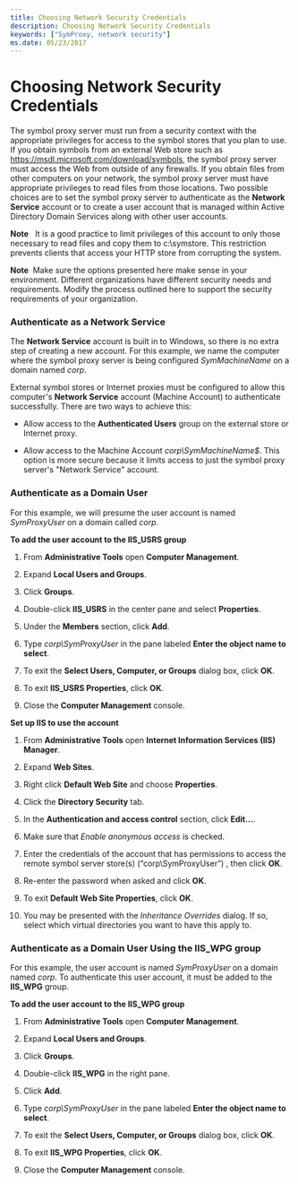 ```yaml
---
title: Choosing Network Security Credentials
description: Choosing Network Security Credentials
keywords: ["SymProxy, network security"]
ms.date: 05/23/2017
---
```


# Choosing Network Security Credentials


The symbol proxy server must run from a security context with the appropriate privileges for access to the symbol stores that you plan to use. If you obtain symbols from an external Web store such as https://msdl.microsoft.com/download/symbols, the symbol proxy server must access the Web from outside of any firewalls. If you obtain files from other computers on your network, the symbol proxy server must have appropriate privileges to read files from those locations. Two possible choices are to set the symbol proxy server to authenticate as the **Network Service** account or to create a user account that is managed within Active Directory Domain Services along with other user accounts.

**Note**   It is a good practice to limit privileges of this account to only those necessary to read files and copy them to c:\\symstore. This restriction prevents clients that access your HTTP store from corrupting the system.

 

**Note**  Make sure the options presented here make sense in your environment. Different organizations have different security needs and requirements. Modify the process outlined here to support the security requirements of your organization.

 

### <span id="authenticate_as_a_network_service"></span><span id="AUTHENTICATE_AS_A_NETWORK_SERVICE"></span>Authenticate as a Network Service

The **Network Service** account is built in to Windows, so there is no extra step of creating a new account. For this example, we name the computer where the symbol proxy server is being configured *SymMachineName* on a domain named *corp*.

External symbol stores or Internet proxies must be configured to allow this computer's **Network Service** account (Machine Account) to authenticate successfully. There are two ways to achieve this:

-   Allow access to the **Authenticated Users** group on the external store or Internet proxy.

-   Allow access to the Machine Account *corp\\SymMachineName$*. This option is more secure because it limits access to just the symbol proxy server's "Network Service" account.

### <span id="Authenticate_as_a_Domain_User"></span><span id="authenticate_as_a_domain_user"></span><span id="AUTHENTICATE_AS_A_DOMAIN_USER"></span>Authenticate as a Domain User

For this example, we will presume the user account is named *SymProxyUser* on a domain called *corp*.

**To add the user account to the IIS\_USRS group**

1.  From **Administrative Tools** open **Computer Management**.

2.  Expand **Local Users and Groups**.

3.  Click **Groups**.

4.  Double-click **IIS\_USRS** in the center pane and select **Properties**.

5.  Under the **Members** section, click **Add**.

6.  Type *corp\\SymProxyUser* in the pane labeled **Enter the object name to select**.

7.  To exit the **Select Users, Computer, or Groups** dialog box, click **OK**.

8.  To exit **IIS\_USRS Properties**, click **OK**.

9.  Close the **Computer Management** console.

**Set up IIS to use the account**

1.  From **Administrative Tools** open **Internet Information Services (IIS) Manager**.

2.  Expand **Web Sites**.

3.  Right click **Default Web Site** and choose **Properties**.

4.  Click the **Directory Security** tab.

5.  In the **Authentication and access control** section, click **Edit…**.

6.  Make sure that *Enable anonymous access* is checked.

7.  Enter the credentials of the account that has permissions to access the remote symbol server store(s) (“corp\\SymProxyUser”) , then click **OK**.

8.  Re-enter the password when asked and click **OK**.

9.  To exit **Default Web Site Properties**, click **OK**.

10. You may be presented with the *Inheritance Overrides* dialog. If so, select which virtual directories you want to have this apply to.

### <span id="authenticate_as_a_domain_user"></span><span id="AUTHENTICATE_AS_A_DOMAIN_USER"></span>Authenticate as a Domain User Using the IIS\_WPG group

For this example, the user account is named *SymProxyUser* on a domain named *corp*. To authenticate this user account, it must be added to the **IIS\_WPG** group.

**To add the user account to the IIS\_WPG group**

1.  From **Administrative Tools** open **Computer Management**.

2.  Expand **Local Users and Groups**.

3.  Click **Groups**.

4.  Double-click **IIS\_WPG** in the right pane.

5.  Click **Add**.

6.  Type *corp\\SymProxyUser* in the pane labeled **Enter the object name to select**.

7.  To exit the **Select Users, Computer, or Groups** dialog box, click **OK**.

8.  To exit **IIS\_WPG Properties**, click **OK**.

9.  Close the **Computer Management** console.

 

 





